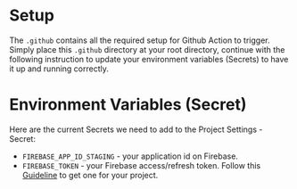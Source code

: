 # Setup

The `.github` contains all the required setup for Github Action to trigger. Simply place this `.github` directory at your root directory, continue with the following instruction to update your environment variables (Secrets) to have it up and running correctly.

# Environment Variables (Secret)
Here are the current Secrets we need to add to the Project Settings - Secret:

- `FIREBASE_APP_ID_STAGING` - your application id on Firebase.
- `FIREBASE_TOKEN` - your Firebase access/refresh token. Follow this [Guideline](https://firebase.google.com/docs/cli#cli-ci-systems) to get one for your project.
